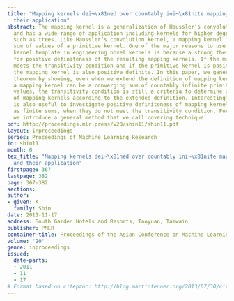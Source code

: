 ```yaml
---
title: "Mapping kernels deï¬\x81ned over countably inï¬\x81nite mapping systems and
  their application"
abstract: The mapping kernel is a generalization of Haussler’s convolution kernel,
  and has a wide range of application including kernels for higher degree structures
  such as trees. Like Haussler’s convolution kernel, a mapping kernel is a finite
  sum of values of a primitive kernel. One of the major reasons to use the mapping
  kernel template in engineering novel kernels is because a strong theorem is known
  for positive definiteness of the resulting mapping kernels. If the mapping kernel
  meets the transitivity condition and if the primitive kernel is positive definite,
  the mapping kernel is also positive definite. In this paper, we generalize this
  theorem by showing, even when we extend the definition of mapping kernels so that
  a mapping kernel can be a converging sum of countably infinite primitive kernel
  values, the transitivity condition is still a criteria to determine positive definiteness
  of mapping kernels according to the extended definition. Interestingly, this result
  is also useful to investigate positive definiteness of mapping kernels determined
  as finite sums, when they do not meet the transitivity condition. For this purpose,
  we introduce a general method that we call covering technique.
pdf: http://proceedings.mlr.press/v20/shin11/shin11.pdf
layout: inproceedings
series: Proceedings of Machine Learning Research
id: shin11
month: 0
tex_title: "Mapping kernels deï¬\x81ned over countably inï¬\x81nite mapping systems
  and their application"
firstpage: 367
lastpage: 382
page: 367-382
sections: 
author:
- given: K.
  family: Shin
date: 2011-11-17
address: South Garden Hotels and Resorts, Taoyuan, Taiwain
publisher: PMLR
container-title: Proceedings of the Asian Conference on Machine Learning
volume: '20'
genre: inproceedings
issued:
  date-parts:
  - 2011
  - 11
  - 17
# Format based on citeproc: http://blog.martinfenner.org/2013/07/30/citeproc-yaml-for-bibliographies/
---
```

